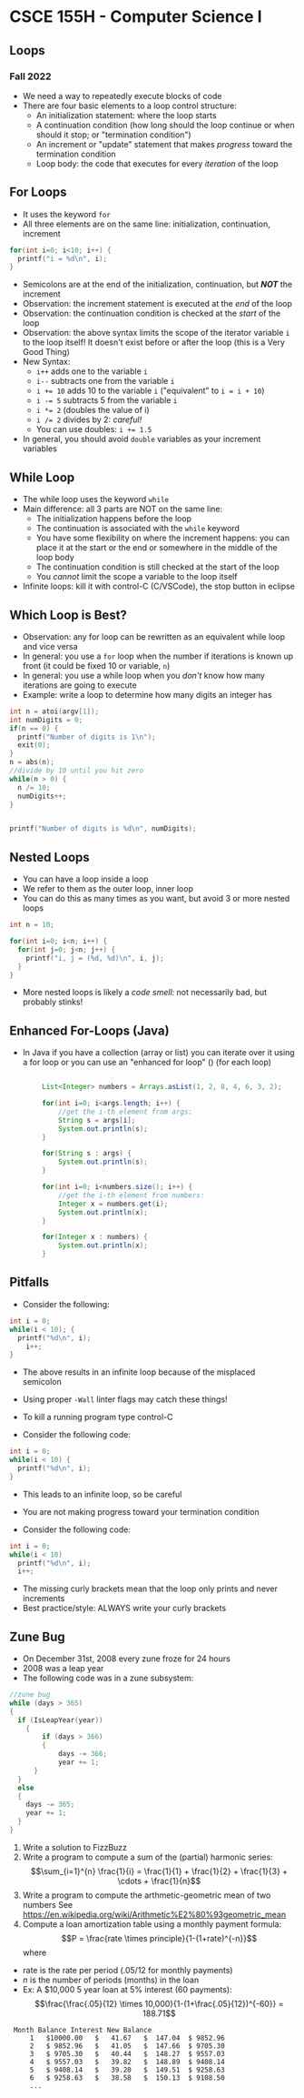 
# CSCE 155H - Computer Science I
## Loops
### Fall 2022


* We need a way to repeatedly execute blocks of code
* There are four basic elements to a loop control structure:
  * An initialization statement: where the loop starts
  * A continuation condition (how long should the loop continue or when should it stop; or "termination condition")
  * An increment or "update" statement that makes *progress* toward the termination condition
  * Loop body: the code that executes for every *iteration* of the loop


## For Loops

* It uses the keyword `for`
* All three elements are on the same line: initialization, continuation, increment

```c
for(int i=0; i<10; i++) {
  printf("i = %d\n", i);
}
```

* Semicolons are at the end of the initialization, continuation, but ***NOT*** the increment
* Observation: the increment statement is executed at the *end* of the loop
* Observation: the continuation condition is checked at the *start* of the loop
* Observation: the above syntax limits the scope of the iterator variable `i` to the loop itself!  It doesn't exist before or after the loop (this is a Very Good Thing)
* New Syntax:
  * `i++` adds one to the variable `i`
  * `i--` subtracts one from the variable `i`
  * `i += 10` adds 10 to the variable `i` ("equivalent" to `i = i + 10`)
  * `i -= 5` subtracts 5 from the variable `i`
  * `i *= 2` (doubles the value of i)
  * `i /= 2` divides by 2: *careful!*
  * You can use doubles: `i += 1.5`
* In general, you should avoid `double` variables as your increment variables

## While Loop

* The while loop uses the keyword `while`
* Main difference: all 3 parts are NOT on the same line:
  * The initialization happens before the loop
  * The continuation is associated with the `while` keyword
  * You have some flexibility on where the increment happens: you can place it at the start or the end or somewhere in the middle of the loop body
  * The continuation condition is still checked at the start of the loop
  * You *cannot* limit the scope a variable to the loop itself
* Infinite loops: kill it with control-C (C/VSCode), the stop button in eclipse

## Which Loop is Best?

* Observation: any for loop can be rewritten as an equivalent while loop and vice versa
* In general: you use a `for` loop when the number if iterations is known up front (it could be fixed 10 or variable, `n`)
* In general: you use a while loop when you *don't* know how many iterations are going to execute
* Example: write a loop to determine how many digits an integer has

```c
int n = atoi(argv[1]);
int numDigits = 0;
if(n == 0) {
  printf("Number of digits is 1\n");
  exit(0);
}
n = abs(n);
//divide by 10 until you hit zero
while(n > 0) {
  n /= 10;
  numDigits++;
}


printf("Number of digits is %d\n", numDigits);
```

## Nested Loops

* You can have a loop inside a loop
* We refer to them as the outer loop, inner loop
* You can do this as many times as you want, but avoid 3 or more nested loops

```c
int n = 10;

for(int i=0; i<n; i++) {
  for(int j=0; j<n; j++) {
    printf("i, j = (%d, %d)\n", i, j);
  }
}

```

* More nested loops is likely a *code smell*: not necessarily bad, but probably stinks!


## Enhanced For-Loops (Java)

* In Java if you have a collection (array or list) you can iterate over it using a for loop or you can use an "enhanced for loop" () (for each loop)

```java

		List<Integer> numbers = Arrays.asList(1, 2, 8, 4, 6, 3, 2);

		for(int i=0; i<args.length; i++) {
			//get the i-th element from args:
			String s = args[i];
			System.out.println(s);
		}

		for(String s : args) {
			System.out.println(s);
		}

		for(int i=0; i<numbers.size(); i++) {
			//get the i-th element from numbers:
			Integer x = numbers.get(i);
			System.out.println(x);
		}

		for(Integer x : numbers) {
			System.out.println(x);
		}
```

## Pitfalls


* Consider the following:

```c
int i = 0;
while(i < 10); {
  printf("%d\n", i);
	i++;
}
```

* The above results in an infinite loop because of the misplaced semicolon
* Using proper `-Wall` linter flags may catch these things!
* To kill a running program type control-C


* Consider the following code:

```c
int i = 0;
while(i < 10) {
  printf("%d\n", i);
}
```

* This leads to an infinite loop, so be careful
* You are not making progress toward your termination condition

* Consider the following code:

```c
int i = 0;
while(i < 10)
  printf("%d\n", i);
  i++;
```

* The missing curly brackets mean that the loop only prints and never increments
* Best practice/style: ALWAYS write your curly brackets

## Zune Bug


* On December 31st, 2008 every zune froze for 24 hours
* 2008 was a leap year
* The following code was in a zune subsystem:


```c
//zune bug
while (days > 365)
{
  if (IsLeapYear(year))
	{
		if (days > 366)
		{
			days -= 366;
			year += 1;
	  }
  }
  else
  {
    days -= 365;
    year += 1;
  }
}
```

1. Write a solution to FizzBuzz
2. Write a program to compute a sum of the (partial) harmonic series:
  $$\sum_{i=1}^{n} \frac{1}{i} = \frac{1}{1} + \frac{1}{2} + \frac{1}{3} + \cdots + \frac{1}{n}$$
3. Write a program to compute the arthmetic-geometric mean of two numbers
   See https://en.wikipedia.org/wiki/Arithmetic%E2%80%93geometric_mean
4. Compute a loan amortization table using a monthly payment formula:
  $$P = \frac{rate \times principle}{1-(1+rate)^{-n}}$$
where
 * rate is the rate per period (.05/12 for monthly payments)
 * $n$ is the number of periods (months) in the loan
 * Ex: A $10,000 5 year loan at 5% interest (60 payments):
 $$\frac{\frac{.05}{12} \times 10,000}{1-(1+\frac{.05}{12})^{-60}} = 188.71$$

```text
 Month Balance Interest New Balance
     1   $10000.00   $   41.67   $  147.04  $ 9852.96
     2   $ 9852.96   $   41.05   $  147.66  $ 9705.30
     3   $ 9705.30   $   40.44   $  148.27  $ 9557.03
     4   $ 9557.03   $   39.82   $  148.89  $ 9408.14
     5   $ 9408.14   $   39.20   $  149.51  $ 9258.63
     6   $ 9258.63   $   38.58   $  150.13  $ 9108.50
     ...
```

```text











```
